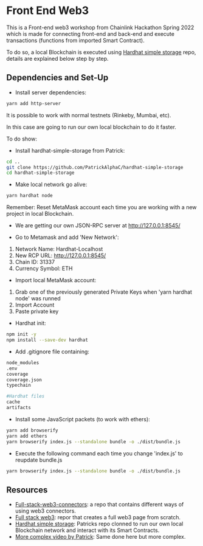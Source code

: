 # Front End Web3

This is a Front-end web3 workshop from Chainlink Hackathon Spring 2022 which is made for connecting front-end and back-end and execute transactions (functions from imported Smart Contract).

To do so, a local Blockchain is executed using [Hardhat simple storage](https://github.com/PatrickAlphaC/hardhat-simple-storage) repo, details are explained below step by step.

## Dependencies and Set-Up
- Install server dependencies:
```bash
yarn add http-server
```
It is possible to work with normal testnets (Rinkeby, Mumbai, etc).

In this case are going to run our own local blockchain to do it faster. 

To do show:

- Install hardhat-simple-storage from Patrick:
```bash
cd ..
git clone https://github.com/PatrickAlphaC/hardhat-simple-storage
cd hardhat-simple-storage
```

- Make local network go alive:
```bash
yarn hardhat node
```

Remember: Reset MetaMask account each time you are working with a new project in local Blockchain.

- We are getting our own JSON-RPC server at http://127.0.0.1:8545/

- Go to Metamask and add 'New Network':
1. Network Name: Hardhat-Localhost
2. New RCP URL: http://127.0.0.1:8545/
3. Chain ID: 31337
4. Currency Symbol: ETH

- Import local MetaMask account:
1. Grab one of the previously generated Private Keys when 'yarn hardhat node' was runned
2. Import Account
3. Paste private key

- Hardhat init:
```bash
npm init -y
npm install --save-dev hardhat
```

- Add .gitignore file containing:
```bash
node_modules
.env
coverage
coverage.json
typechain

#Hardhat files
cache
artifacts
```

- Install some JavaScript packets (to work with ethers):
```bash 
yarn add browserify
yarn add ethers
yarn browserify index.js --standalone bundle -o ./dist/bundle.js
```

- Execute the following command each time you change 'index.js' to reupdate bundle.js
```bash
yarn browserify index.js --standalone bundle -o ./dist/bundle.js
```

## Resources
- [Full-stack-web3-connectors](https://github.com/PatrickAlphaC/full-stack-web3-metamask-connectors): a repo that contains different ways of using web3 connectors.
- [Full stack web3](https://github.com/PatrickAlphaC/html-js-ethers-connect/tree/7fd43da59ff0c6ba4cf2c3dae0395bc6b8df03ad): repor that creates a full web3 page from scratch.
- [Hardhat simple storage](https://github.com/PatrickAlphaC/hardhat-simple-storage): Patricks repo clonned to run our own local Blockchain network and interact with its Smart Contracts.
- [More complex video by Patrick](https://www.youtube.com/watch?v=pdsYCkUWrgQ): Same done here but more complex.